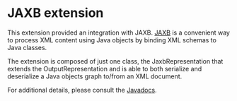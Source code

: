 # JAXB extension

This extension provided an integration with JAXB.
[JAXB](https://jaxb.dev.java.net/)
is a convenient way to process XML content using Java objects by binding
XML schemas to Java classes.

The extension is composed of just one class, the JaxbRepresentation that
extends the OutputRepresentation and is able to both serialize and
deserialize a Java objects graph to/from an XML document.

For additional details, please consult the
[Javadocs](javadocs://jse/ext/org/restlet/ext/jaxb/package-summary.html).

